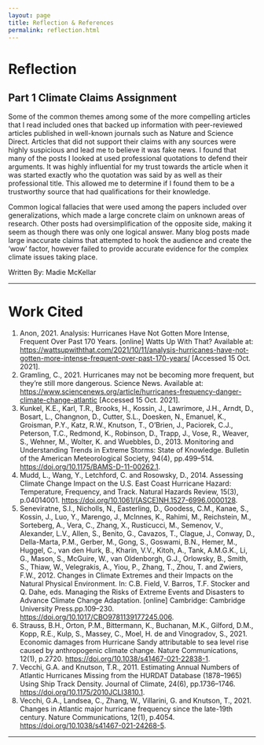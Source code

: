 ```yaml
---
layout: page
title: Reflection & References  
permalink: reflection.html
---
```

# Reflection 
## Part 1 Climate Claims Assignment
Some of the common themes among some of the more compelling articles that I read included ones that backed up information with peer-reviewed articles published in well-known journals such as Nature and Science Direct. Articles that did not support their claims with any sources were highly suspicious and lead me to believe it was fake news. I found that many of the posts I looked at used professional quotations to defend their arguments. It was highly influential for my trust towards the article when it was started exactly who the quotation was said by as well as their professional title. This allowed me to determine if I found them to be a trustworthy source that had qualifications for their knowledge. 

Common logical fallacies that were used among the papers included over generalizations, which made a large concrete claim on unknown areas of research. Other posts had oversimplification of the opposite side, making it seem as though there was only one logical answer. Many blog posts made large inaccurate claims that attempted to hook the audience and create the ‘wow’ factor, however failed to provide accurate evidence for the complex climate issues taking place. 


Written By: Madie McKellar

---

# Work Cited
1. Anon, 2021. Analysis: Hurricanes Have Not Gotten More Intense, Frequent Over Past 170 Years. [online] Watts Up With That? Available at: <https://wattsupwiththat.com/2021/10/11/analysis-hurricanes-have-not-gotten-more-intense-frequent-over-past-170-years/> [Accessed 15 Oct. 2021].
1. Gramling, C., 2021. Hurricanes may not be becoming more frequent, but they’re still more dangerous. Science News. Available at: <https://www.sciencenews.org/article/hurricanes-frequency-danger-climate-change-atlantic> [Accessed 15 Oct. 2021].
1. Kunkel, K.E., Karl, T.R., Brooks, H., Kossin, J., Lawrimore, J.H., Arndt, D., Bosart, L., Changnon, D., Cutter, S.L., Doesken, N., Emanuel, K., Groisman, P.Y., Katz, R.W., Knutson, T., O’Brien, J., Paciorek, C.J., Peterson, T.C., Redmond, K., Robinson, D., Trapp, J., Vose, R., Weaver, S., Wehner, M., Wolter, K. and Wuebbles, D., 2013. Monitoring and Understanding Trends in Extreme Storms: State of Knowledge. Bulletin of the American Meteorological Society, 94(4), pp.499–514. https://doi.org/10.1175/BAMS-D-11-00262.1.
1. Mudd, L., Wang, Y., Letchford, C. and Rosowsky, D., 2014. Assessing Climate Change Impact on the U.S. East Coast Hurricane Hazard: Temperature, Frequency, and Track. Natural Hazards Review, 15(3), p.04014001. https://doi.org/10.1061/(ASCE)NH.1527-6996.0000128.
1. Seneviratne, S.I., Nicholls, N., Easterling, D., Goodess, C.M., Kanae, S., Kossin, J., Luo, Y., Marengo, J., McInnes, K., Rahimi, M., Reichstein, M., Sorteberg, A., Vera, C., Zhang, X., Rusticucci, M., Semenov, V., Alexander, L.V., Allen, S., Benito, G., Cavazos, T., Clague, J., Conway, D., Della-Marta, P.M., Gerber, M., Gong, S., Goswami, B.N., Hemer, M., Huggel, C., van den Hurk, B., Kharin, V.V., Kitoh, A., Tank, A.M.G.K., Li, G., Mason, S., McGuire, W., van Oldenborgh, G.J., Orlowsky, B., Smith, S., Thiaw, W., Velegrakis, A., Yiou, P., Zhang, T., Zhou, T. and Zwiers, F.W., 2012. Changes in Climate Extremes and their Impacts on the Natural Physical Environment. In: C.B. Field, V. Barros, T.F. Stocker and Q. Dahe, eds. Managing the Risks of Extreme Events and Disasters to Advance Climate Change Adaptation. [online] Cambridge: Cambridge University Press.pp.109–230. https://doi.org/10.1017/CBO9781139177245.006.
1. Strauss, B.H., Orton, P.M., Bittermann, K., Buchanan, M.K., Gilford, D.M., Kopp, R.E., Kulp, S., Massey, C., Moel, H. de and Vinogradov, S., 2021. Economic damages from Hurricane Sandy attributable to sea level rise caused by anthropogenic climate change. Nature Communications, 12(1), p.2720. https://doi.org/10.1038/s41467-021-22838-1.
1. Vecchi, G.A. and Knutson, T.R., 2011. Estimating Annual Numbers of Atlantic Hurricanes Missing from the HURDAT Database (1878–1965) Using Ship Track Density. Journal of Climate, 24(6), pp.1736–1746. https://doi.org/10.1175/2010JCLI3810.1.
1. Vecchi, G.A., Landsea, C., Zhang, W., Villarini, G. and Knutson, T., 2021. Changes in Atlantic major hurricane frequency since the late-19th century. Nature Communications, 12(1), p.4054. https://doi.org/10.1038/s41467-021-24268-5.

---

